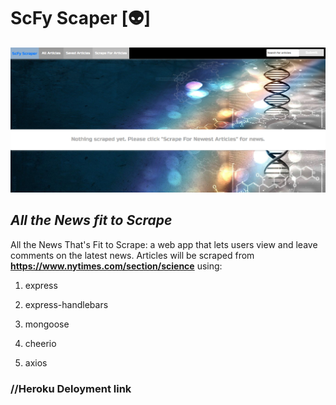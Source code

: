 # ScFy Scaper [:alien:]

![Logo](https://github.com/ThePackPater/ScyFyScaper/blob/master/public/assets/images/ScreenShot.PNG)

## _All the  News fit to Scrape_

All the News That's Fit to Scrape: a web app that lets users view and leave comments on the latest news. Articles will be scraped from **<https://www.nytimes.com/section/science>** using:

1. express

2. express-handlebars

3. mongoose

4. cheerio

5. axios

### //Heroku Deloyment link